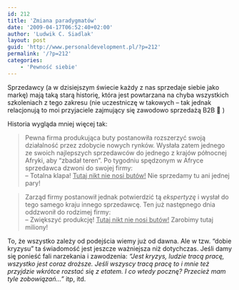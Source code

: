 ```yaml
---
id: 212
title: 'Zmiana paradygmatów'
date: '2009-04-17T06:52:40+02:00'
author: 'Ludwik C. Siadlak'
layout: post
guid: 'http://www.personaldevelopment.pl/?p=212'
permalink: '/?p=212'
categories:
    - 'Pewność siebie'
---
```


Sprzedawcy (a w dzisiejszym świecie każdy z nas sprzedaje siebie jako markę) mają taką starą historię, która jest powtarzana na chyba wszystkich szkoleniach z tego zakresu (nie uczestniczę w takowych – tak jednak relacjonują to moi przyjaciele zajmujący się zawodowo sprzedażą B2B 🙂 )

Historia wygląda mniej więcej tak:

> Pewna firma produkująca buty postanowiła rozszerzyć swoją działalność przez zdobycie nowych rynków. Wysłała zatem jednego ze swoich najlepszych sprzedawców do jednego z krajów północnej Afryki, aby “zbadał teren”. Po tygodniu spędzonym w Afryce sprzedawca dzwoni do swojej firmy:  
> – Totalna klapa! <span style="text-decoration: underline">Tutaj nikt nie nosi butów!</span> Nie sprzedamy tu ani jednej pary!

> Zarząd firmy postanowił jednak potwierdzić tą *ekspertyzę* i wysłał do tego samego kraju innego sprzedawcę. Ten już następnego dnia oddzwonił do rodzimej firmy:  
> – Zwiększyć produkcję! <span style="text-decoration: underline">Tutaj nikt nie nosi butów!</span> Zarobimy tutaj miliony!

To, że wszystko zależy od podejścia wiemy już od dawna. Ale w tzw. “dobie kryzysu” ta świadomość jest jeszcze ważniejsza niż dotychczas. Jeśli damy się ponieść fali narzekania i zawodzenia: *“Jest kryzys, ludzie tracą pracę, wszystko jest coraz droższe. Jeśli wszyscy tracą pracę to i mnie też przyjdzie wkrótce rozstać się z etatem. I co wtedy pocznę? Przecież mam tyle zobowiązań…”* itp, itd.